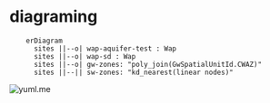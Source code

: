 # diagraming


```mermaid
    erDiagram
      sites ||--o| wap-aquifer-test : Wap
      sites ||--o| wap-sd : Wap
      sites ||--o| gw-zones: "poly_join(GwSpatialUnitId.CWAZ)"
      sites ||--|| sw-zones: "kd_nearest(linear nodes)"
```


![ yuml.me ]( 
    http://yuml.me/diagram/scruffy/class/[Customer]->[Address]
)
